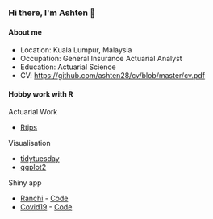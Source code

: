 ### Hi there, I'm Ashten 👋

#### About me

- Location: Kuala Lumpur, Malaysia
- Occupation: General Insurance Actuarial Analyst 
- Education: Actuarial Science
- CV: https://github.com/ashten28/cv/blob/master/cv.pdf

#### Hobby work with R

Actuarial Work
- [Rtips](https://github.com/ashten28/Rtips)

Visualisation
- [tidytuesday](https://github.com/ashten28/tidytuesday)
- [ggplot2](https://github.com/ashten28/my_ggplots)

Shiny app
- [Ranchi](https://ashten-anthony.shinyapps.io/ranchi/) - [Code](https://github.com/ashten28/ranchi)
- [Covid19](https://ashten-anthony.shinyapps.io/covid19) - [Code](https://github.com/ashten28/covid19)

<!--
**ashten28/ashten28** is a ✨ _special_ ✨ repository because its `README.md` (this file) appears on your GitHub profile.

Here are some ideas to get you started:

- 🔭 I’m currently working on ...
- 🌱 I’m currently learning ...
- 👯 I’m looking to collaborate on ...
- 🤔 I’m looking for help with ...
- 💬 Ask me about ...
- 📫 How to reach me: ...
- 😄 Pronouns: ...
- ⚡ Fun fact: ...
-->
